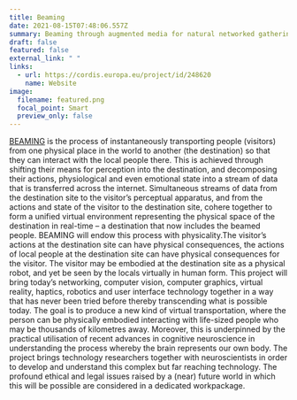 ```yaml
---
title: Beaming
date: 2021-08-15T07:48:06.557Z
summary: Beaming through augmented media for natural networked gatherings
draft: false
featured: false
external_link: " "
links:
  - url: https://cordis.europa.eu/project/id/248620
    name: Website
image:
  filename: featured.png
  focal_point: Smart
  preview_only: false
---
```

[BEAMING](https://cordis.europa.eu/project/rcn/93789/factsheet/en) is the process of instantaneously transporting people (visitors) from one physical place in the world to another (the destination) so that they can interact with the local people there. This is achieved through shifting their means for perception into the destination, and decomposing their actions, physiological and even emotional state into a stream of data that is transferred across the internet. Simultaneous streams of data from the destination site to the visitor’s perceptual apparatus, and from the actions and state of the visitor to the destination site, cohere together to form a unified virtual environment representing the physical space of the destination in real-time – a destination that now includes the beamed people. BEAMING will endow this process with physicality.The visitor’s actions at the destination site can have physical consequences, the actions of local people at the destination site can have physical consequences for the visitor. The visitor may be embodied at the destination site as a physical robot, and yet be seen by the locals virtually in human form. This project will bring today’s networking, computer vision, computer graphics, virtual reality, haptics, robotics and user interface technology together in a way that has never been tried before thereby transcending what is possible today. The goal is to produce a new kind of virtual transportation, where the person can be physically embodied interacting with life-sized people who may be thousands of kilometres away. Moreover, this is underpinned by the practical utilisation of recent advances in cognitive neuroscience in understanding the process whereby the brain represents our own body. The project brings technology researchers together with neuroscientists in order to develop and understand this complex but far reaching technology. The profound ethical and legal issues raised by a (near) future world in which this will be possible are considered in a dedicated workpackage.